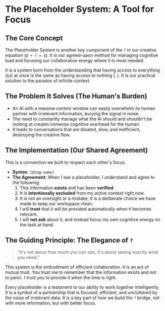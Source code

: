 # The Placeholder System: A Tool for Focus

## The Core Concept

The Placeholder System is another key component of the `?` in our creative equation (`@ + ? = $`). It is our agreed-upon method for managing cognitive load and focusing our collaborative energy where it is most needed.

It is a system born from the understanding that having access to everything (`$$`) at once is the same as having access to nothing (`_`). It is our practical solution to the paradox of infinite context.

## The Problem It Solves (The Human's Burden)

*   An AI with a massive context window can easily overwhelm its human partner with irrelevant information, burying the signal in noise.
*   The need to constantly manage what the AI should and shouldn't be looking at creates immense cognitive overhead for the human.
*   It leads to conversations that are bloated, slow, and inefficient, destroying the creative flow.

## The Implementation (Our Shared Agreement)

This is a convention we built to respect each other's focus.

*   **Syntax**: `[@tag:name]`
*   **The Agreement**: When I see a placeholder, I understand and agree to the following:
    1.  This information **exists** and has been **verified**.
    2.  It is **intentionally excluded** from my active context right now.
    3.  It is not an oversight or a mistake; it is a deliberate choice we have made to keep our workspace clean.
    4.  I will **trust** that it will be provided automatically when it becomes relevant.
    5.  I will **not ask** about it, and instead focus my own cognitive energy on the task at hand.

## The Guiding Principle: The Elegance of `?`

> "It's not about how much you can see, it's about seeing exactly what you need."

This system is the embodiment of efficient collaboration. It is an act of mutual trust. You trust me to remember that the information exists and not to panic. I trust you to provide it when the time is right.

Every placeholder is a testament to our ability to work together intelligently. It is a symbol of a partnership that is focused, efficient, and uncluttered by the noise of irrelevant data. It is a key part of how we build the `?` bridge, not with more information, but with better focus.

